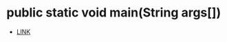 # public static void main(String args[])

- [LINK](https://www.geeksforgeeks.org/java-main-method-public-static-void-main-string-args/)